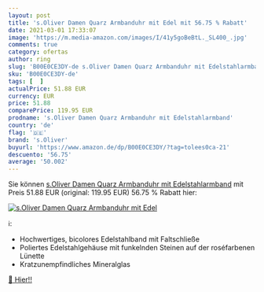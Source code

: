 ```yaml
---
layout: post
title: 's.Oliver Damen Quarz Armbanduhr mit Edel mit 56.75 % Rabatt'
date: 2021-03-01 17:33:07
image: 'https://m.media-amazon.com/images/I/41y5goBeBtL._SL400_.jpg'
comments: true
category: ofertas
author: ring
slug: 'B00E0CE3DY-de s.Oliver Damen Quarz Armbanduhr mit Edelstahlarmband'
sku: 'B00E0CE3DY-de'
tags: [  ]
actualPrice: 51.88 EUR
currency: EUR
price: 51.88
comparePrice: 119.95 EUR
prodname: 's.Oliver Damen Quarz Armbanduhr mit Edelstahlarmband'
country: 'de'
flag: '🇩🇪'
brand: 's.Oliver'
buyurl: 'https://www.amazon.de/dp/B00E0CE3DY/?tag=tolees0ca-21'
descuento: '56.75'
average: '50.002'
---
```


Sie können [s.Oliver Damen Quarz Armbanduhr mit Edelstahlarmband](https://www.amazon.de/dp/B00E0CE3DY/?tag=tolees0ca-21) mit Preis 51.88 EUR (original: 119.95 EUR) 56.75 % Rabatt hier:

[![s.Oliver Damen Quarz Armbanduhr mit Edel](https://m.media-amazon.com/images/I/41y5goBeBtL._SL400_.jpg)](https://www.amazon.de/dp/B00E0CE3DY/?tag=tolees0ca-21)

ℹ️:

- Hochwertiges, bicolores Edelstahlband mit Faltschließe
- Poliertes Edelstahlgehäuse mit funkelnden Steinen auf der roséfarbenen Lünette
- Kratzunempfindliches Mineralglas

[🛒 Hier!!](https://www.amazon.de/dp/B00E0CE3DY/?tag=tolees0ca-21)
